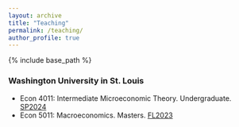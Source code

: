 ```yaml
---
layout: archive
title: "Teaching"
permalink: /teaching/
author_profile: true
---
```


{% include base_path %}

### Washington University in St. Louis
- Econ 4011: Intermediate Microeconomic Theory. Undergraduate. [SP2024](https://www.brianprescott.org/teaching/ta-econ4011-sp2024.html)
- Econ 5011: Macroeconomics. Masters. [FL2023](https://www.brianprescott.org/teaching/ta-econ5011-fl2023.html)
